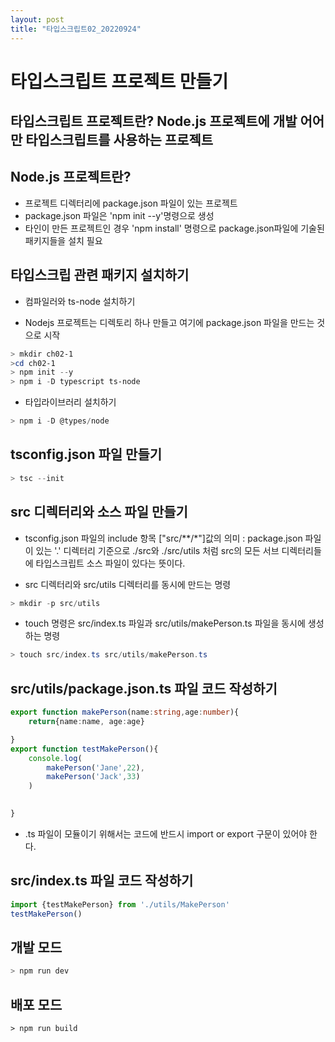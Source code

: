 ```yaml
---
layout: post
title: "타입스크립트02_20220924"
---
```


# 타입스크립트 프로젝트 만들기
## 타입스크립트 프로젝트란? Node.js 프로젝트에 개발 어어만 타입스크립트를 사용하는 프로젝트

## Node.js 프로젝트란? 
- 프로젝트 디렉터리에 package.json 파일이 있는 프로젝트
- package.json 파일은 'npm init --y'명령으로 생성
- 타인이 만든 프로젝트인 경우 'npm install' 명령으로 package.json파일에 기술된 패키지들을 설치 필요

## 타입스크립 관련 패키지 설치하기
- 컴파일러와 ts-node 설치하기

- Nodejs 프로젝트는 디렉토리 하나 만들고 여기에 package.json 파일을 만드는 것으로 시작

```powershell
> mkdir ch02-1
>cd ch02-1
> npm init --y
> npm i -D typescript ts-node
```


- 타입라이브러리 설치하기
```powershell
> npm i -D @types/node
```


## tsconfig.json 파일 만들기

```powershell
> tsc --init
```


## src 디렉터리와 소스 파일 만들기
- tsconfig.json 파일의 include 항목 ["src/**/*"]값의 의미 : package.json 파일이 있는 '.' 디렉터리 기준으로 ./src와 ./src/utils 처럼 src의 모든 서브 디렉터리들에 타입스크립트 소스 파일이 있다는 뜻이다.

- src 디렉터리와 src/utils 디렉터리를 동시에 만드는 명령

```powershell
> mkdir -p src/utils
```

- touch 명령은 src/index.ts 파일과 src/utils/makePerson.ts 파일을 동시에 생성하는 명령

```powershell
> touch src/index.ts src/utils/makePerson.ts
```

## src/utils/package.json.ts 파일 코드 작성하기

```typescript
export function makePerson(name:string,age:number){
    return{name:name, age:age}

}
export function testMakePerson(){
    console.log(
        makePerson('Jane',22),
        makePerson('Jack',33)
    )

    
}
```
- .ts 파일이 모듈이기 위해서는 코드에 반드시 import or export 구문이 있어야 한다.

## src/index.ts 파일 코드 작성하기
```typescript
import {testMakePerson} from './utils/MakePerson'
testMakePerson()
```

## 개발 모드
```powershell
> npm run dev
```

## 배포 모드
```poershell
> npm run build
```



